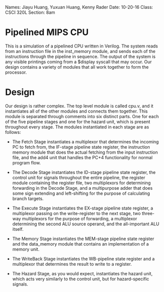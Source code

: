 Names: Jiayu Huang, Yuxuan Huang, Kenny Rader
Date: 10-20-16
Class: CSCI 320L
Section: 8am

# Pipelined MIPS CPU
This is a simulation of a pipelined CPU written in Verilog. The system reads from
an instruction file in the inst_memory module, and sends each of the instructions
through the pipeline in sequence. The output of the system is any visible printings
coming from a $display syscall that may occur. Our design contains a variety of
modules that all work together to form the processor.

# Design
Our design is rather complex. The top level module is called cpu.v, and it
instantiates all of the other modules and connects them together. This module is
separated through comments into six distinct parts. One for each of the five
pipeline stages and one for the hazard unit, which is present throughout every
stage. The modules instantiated in each stage are as follows:

* The Fetch Stage instantiates a multiplexor that determines the incoming PC to
fetch from, the IF-stage pipeline state register, the instruction memory module
that does the actual fetching from the input instruction file, and the add4 unit
that handles the PC+4 functionality for normal program flow.

* The Decode Stage instantiates the ID-stage pipeline state register, the control
unit for signals throughout the entire pipeline, the register module containing
the register file, two multiplexors for determining forwarding in the Decode Stage,
and a multipurpose adder that does some sign extending and left-shifting for the
purpose of calculating branch targets.

* The Execute Stage instantiates the EX-stage pipeline state register, a multiplexor
passing on the write-register to the next stage, two three-way multiplexors for
the purpose of forwarding, a multiplexor determining the second ALU source operand,
and the all-important ALU itself.

* The Memory Stage instantiates the MEM-stage pipeline state register and the
data_memory module that contains an implementation of a memory unit.

* The WriteBack Stage instantiates the WB-pipeline state register and a multiplexor
that determines the result to write to a register.

* The Hazard Stage, as you would expect, instantiates the hazard unit, which acts
very similarly to the control unit, but for hazard-specific signals.